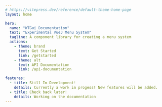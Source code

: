 ```yaml
---
# https://vitepress.dev/reference/default-theme-home-page
layout: home

hero:
  name: "WTGui Documentation"
  text: "Experimental Vue3 Menu System"
  tagline: A component library for creating a menu system
  actions:
    - theme: brand
      text: Get Started
      link: /getstarted
    - theme: alt
      text: API Documentation
      link: /api-documentation

features:
  - title: Still In Development!
    details: Currently a work in progess! New features will be added.
  - title: Check back later!
    details: Working on the documentation
---
```

